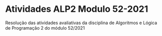 # Atividades ALP2 Modulo 52-2021
 Resolução das atividades avaliativas da disciplina de Algoritmos e Lógica de Programação 2 do módulo 52/2021
